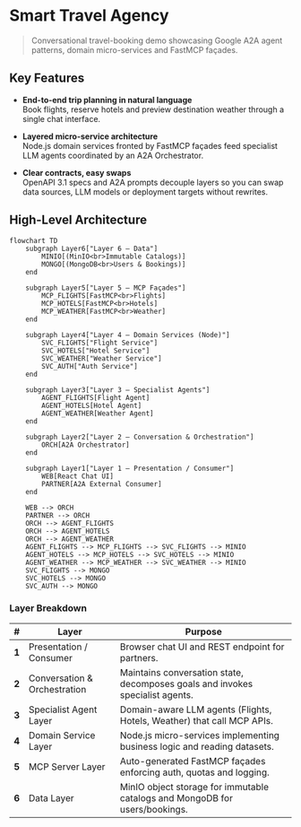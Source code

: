 # Smart Travel Agency

> Conversational travel-booking demo showcasing Google A2A agent patterns, domain micro-services and FastMCP façades.

## Key Features

- **End-to-end trip planning in natural language**  
  Book flights, reserve hotels and preview destination weather through a single chat interface.

- **Layered micro-service architecture**  
  Node.js domain services fronted by FastMCP façades feed specialist LLM agents coordinated by an A2A Orchestrator.

- **Clear contracts, easy swaps**  
  OpenAPI 3.1 specs and A2A prompts decouple layers so you can swap data sources, LLM models or deployment targets without rewrites.

## High-Level Architecture

```mermaid
flowchart TD
    subgraph Layer6["Layer 6 — Data"]
        MINIO[(MinIO<br>Immutable Catalogs)]
        MONGO[(MongoDB<br>Users & Bookings)]
    end

    subgraph Layer5["Layer 5 — MCP Façades"]
        MCP_FLIGHTS[FastMCP<br>Flights]
        MCP_HOTELS[FastMCP<br>Hotels]
        MCP_WEATHER[FastMCP<br>Weather]
    end

    subgraph Layer4["Layer 4 — Domain Services (Node)"]
        SVC_FLIGHTS["Flight Service"]
        SVC_HOTELS["Hotel Service"]
        SVC_WEATHER["Weather Service"]
        SVC_AUTH["Auth Service"]
    end

    subgraph Layer3["Layer 3 — Specialist Agents"]
        AGENT_FLIGHTS[Flight Agent]
        AGENT_HOTELS[Hotel Agent]
        AGENT_WEATHER[Weather Agent]
    end

    subgraph Layer2["Layer 2 — Conversation & Orchestration"]
        ORCH[A2A Orchestrator]
    end

    subgraph Layer1["Layer 1 — Presentation / Consumer"]
        WEB[React Chat UI]
        PARTNER[A2A External Consumer]
    end

    WEB --> ORCH
    PARTNER --> ORCH
    ORCH --> AGENT_FLIGHTS
    ORCH --> AGENT_HOTELS
    ORCH --> AGENT_WEATHER
    AGENT_FLIGHTS --> MCP_FLIGHTS --> SVC_FLIGHTS --> MINIO
    AGENT_HOTELS --> MCP_HOTELS --> SVC_HOTELS --> MINIO
    AGENT_WEATHER --> MCP_WEATHER --> SVC_WEATHER --> MINIO
    SVC_FLIGHTS --> MONGO
    SVC_HOTELS --> MONGO
    SVC_AUTH --> MONGO
```

### Layer Breakdown

| # | Layer | Purpose |
|---|-------|---------|
| **1** | Presentation / Consumer | Browser chat UI and REST endpoint for partners. |
| **2** | Conversation & Orchestration | Maintains conversation state, decomposes goals and invokes specialist agents. |
| **3** | Specialist Agent Layer | Domain-aware LLM agents (Flights, Hotels, Weather) that call MCP APIs. |
| **4** | Domain Service Layer | Node.js micro-services implementing business logic and reading datasets. |
| **5** | MCP Server Layer | Auto-generated FastMCP façades enforcing auth, quotas and logging. |
| **6** | Data Layer | MinIO object storage for immutable catalogs and MongoDB for users/bookings. |
